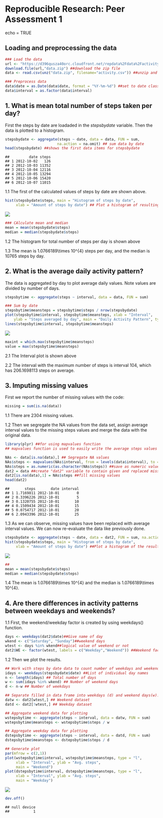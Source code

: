 # Reproducible Research: Peer Assessment 1

echo = TRUE

## Loading and preprocessing the data

```r
### Load the data
url <- "https://d396qusza40orc.cloudfront.net/repdata%2Fdata%2Factivity.zip"
download.file(url,"data.zip") ##download the zip file
data <- read.csv(unz("data.zip", filename="activity.csv")) ##unzip and read the csv

### Preprocess data
data$date = as.Date(data$date, format = "%Y-%m-%d") ##set to date class
data$interval = as.factor(data$interval)
```


## 1. What is mean total number of steps taken per day?
First the steps by date are loadaded in the *stepsbydate* variable.
Then the data is plotted to a histogram.


```r
stepsbydate <- aggregate(steps ~ date, data = data, FUN = sum, 
                        na.action = na.omit) ## sum data by date
head(stepsbydate) ##shows the first data items for stepsbydate
```

```
##         date steps
## 1 2012-10-02   126
## 2 2012-10-03 11352
## 3 2012-10-04 12116
## 4 2012-10-05 13294
## 5 2012-10-06 15420
## 6 2012-10-07 11015
```
1.1 The first of the calculated values of steps by date are shown above.


```r
hist(stepsbydate$steps, main = "Histogram of steps by date",
     xlab = "Amount of steps by date") ## Plot a histogram of resulting data
```

![](PA1_template_files/figure-html/unnamed-chunk-3-1.png)

```r
### CAlculate mean and median
mean = mean(stepsbydate$steps)
median = median(stepsbydate$steps)
```
1.2 The histogram for total number of steps per day is shown above  

1.3 The mean is 1.0766189\times 10^{4} steps per day, and the median is 10765 steps by day.

## 2. What is the average daily activity pattern?
The data is aggregated by day to plot average daily values. Note values are divided by number of days.


```r
stepsbytime <- aggregate(steps ~ interval, data = data, FUN = sum)

### Sum by date
stepsbytime$meansteps = stepsbytime$steps / nrow(stepsbydate)
plot(stepsbytime$interval, stepsbytime$meansteps, xlab = "Interval",
    ylab = "Steps averaged by day", main = "Daily Activity Pattern", type = "l")
lines(stepsbytime$interval, stepsbytime$meansteps)
```

![](PA1_template_files/figure-html/unnamed-chunk-4-1.png)

```r
maxint = which.max(stepsbytime$meansteps)
value = max(stepsbytime$meansteps)
```
2.1 The Interval plot is shown above  

2.2 The interval with the maximum number of steps is interval 104, which has 206.1698113 steps on average.


## 3. Imputing missing values
First we report the number of missing values with the code: 

```r
missing = sum(is.na(data))
```
1.1 There are 2304 missing values.

1.2 Then we segregate the NA values from the data set, assign average interval values to the missing steps values and merge the data with the original data.

```r
library(plyr) ##for using mapvalues function
## mapvalues function is used to easily write the average steps values to each missing entry given the interval number for the entry.

NAs <- data[is.na(data),] ## Segregate NA values
NAs$steps <- mapvalues(NAs$interval, from = levels(data$interval), to = stepsbytime$meansteps) ## return average step values for given interval in "steps" column
NAs$steps = as.numeric(as.character(NAs$steps)) ##save as numeric values
dat2 = data ##create "dat2" variable to contain given and replaced missing vals.
dat2[is.na(data),1] = NAs$steps ##fill missing values
head(dat2)
```

```
##       steps       date interval
## 1 1.7169811 2012-10-01        0
## 2 0.3396226 2012-10-01        5
## 3 0.1320755 2012-10-01       10
## 4 0.1509434 2012-10-01       15
## 5 0.0754717 2012-10-01       20
## 6 2.0943396 2012-10-01       25
```
1.3 As we can observe, missing values have been replaced with average interval values. We can now re-evaluate the data like previously done.


```r
stepsbydate <- aggregate(steps ~ date, data = dat2, FUN = sum, na.action = na.omit) ## sum by date
hist(stepsbydate$steps, main = "Histogram of steps by date", 
     xlab = "Amount of steps by date") ##Plot a histogram of the resulting data
```

![](PA1_template_files/figure-html/unnamed-chunk-7-1.png)

```r
## 
mean = mean(stepsbydate$steps)
median = median(stepsbydate$steps)
```

1.4 The mean is 1.0766189\times 10^{4} and the median is 1.0766189\times 10^{4}.


## 4. Are there differences in activity patterns between weekdays and weekends?
1.1 First, the weekend/weekday factor is created by using weekdays() function.


```r
days <- weekdays(dat2$date)##Give name of day
wkend <- c("Saturday", "Sunday")##weekend days
wtest <- days %in% wkend##logical value of weekend or not
dat2$WE <- factor(wtest, labels = c("Weekday","Weekend")) ##Weekend factor var.
```

1.2 Then we plot the results.


```r
## Work with steps by date data to count number of weekdays and weekend days.
idays <- weekdays(stepsbydate$date) ##List of individual day names
n <- length(idays) ## Total number of days
w <- sum(idays %in% wkend) ## Number of weekend days
d <- n-w ## Number of weekdays

## Separate filled in data frame into weekdays (d) and weekend days(w).
datw <- dat2[wtest,] ## Weekend dataset
datd <- dat2[!wtest,] ## Weekday dataset

## Aggregate weekend data for plotting
wstepsbytime <- aggregate(steps ~ interval, data = datw, FUN = sum)
wstepsbytime$meansteps <- wstepsbytime$steps / w

## Aggregate weekday data for plotting
dstepsbytime <- aggregate(steps ~ interval, data = datd, FUN = sum) 
dstepsbytime$meansteps <- dstepsbytime$steps / d

## Generate plot
par(mfrow = c(2,1))
plot(wstepsbytime$interval, wstepsbytime$meansteps, type = "l", 
     xlab = "Interval", ylab = "Avg. steps", 
     main = "Weekend")
plot(dstepsbytime$interval, dstepsbytime$meansteps, type = "l", 
     xlab = "Interval", ylab = "Avg. steps", 
     main = "Weekday")
```

![](PA1_template_files/figure-html/unnamed-chunk-9-1.png)

```r
dev.off()
```

```
## null device 
##           1
```
